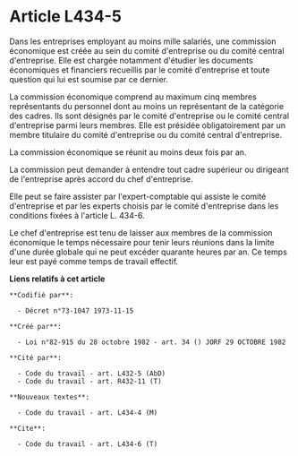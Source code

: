 # Article L434-5

Dans les entreprises employant au moins mille salariés, une commission économique est créée au sein du comité d'entreprise ou
du comité central d'entreprise. Elle est chargée notamment d'étudier les documents économiques et financiers recueillis par
le comité d'entreprise et toute question qui lui est soumise par ce dernier.

La commission économique comprend au maximum cinq membres représentants du personnel dont au moins un représentant de la
catégorie des cadres. Ils sont désignés par le comité d'entreprise ou le comité central d'entreprise parmi leurs membres.
Elle est présidée obligatoirement par un membre titulaire du comité d'entreprise ou du comité central d'entreprise.

La commission économique se réunit au moins deux fois par an.

La commission peut demander à entendre tout cadre supérieur ou dirigeant de l'entreprise après accord du chef d'entreprise.

Elle peut se faire assister par l'expert-comptable qui assiste le comité d'entreprise et par les experts choisis par le
comité d'entreprise dans les conditions fixées à l'article L. 434-6.

Le chef d'entreprise est tenu de laisser aux membres de la commission économique le temps nécessaire pour tenir leurs
réunions dans la limite d'une durée globale qui ne peut excéder quarante heures par an. Ce temps leur est payé comme temps de
travail effectif.

**Liens relatifs à cet article**

	**Codifié par**:

	  - Décret n°73-1047 1973-11-15

	**Créé par**:

	  - Loi n°82-915 du 28 octobre 1982 - art. 34 () JORF 29 OCTOBRE 1982

	**Cité par**:

	  - Code du travail - art. L432-5 (AbD)
	  - Code du travail - art. R432-11 (T)

	**Nouveaux textes**:

	  - Code du travail - art. L434-4 (M)

	**Cite**:

	  - Code du travail - art. L434-6 (T)
